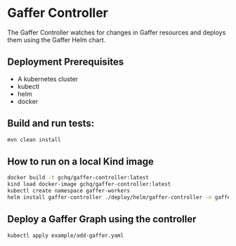 Gaffer Controller
=======================

The Gaffer Controller watches for changes in Gaffer resources and deploys them
using the Gaffer Helm chart.

## Deployment Prerequisites
* A kubernetes cluster
* kubectl
* helm
* docker

## Build and run tests:
```bash
mvn clean install
```

## How to run on a local Kind image

```bash
docker build -t gchq/gaffer-controller:latest
kind load docker-image gchq/gaffer-controller:latest
kubectl create namespace gaffer-workers
helm install gaffer-controller ./deploy/helm/gaffer-controller -n gaffer-workers
```

## Deploy a Gaffer Graph using the controller
```bash
kubectl apply example/add-gaffer.yaml
```

